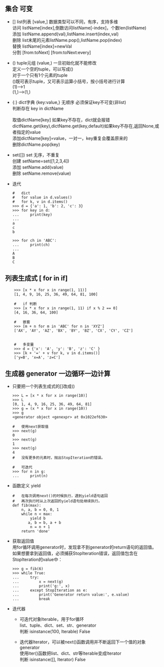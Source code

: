 ##	集合	可变
+	[]	list列表 [value,] 数据类型可以不同，有序，支持多维
	<br>访问 listName[index],倒数访问listName[-index]，个数len(listName)
	<br>添加 listName.append(val),listName.insert(index,val)
	<br>删除 list末尾的元素listName.pop(),listName.pop(index)
	<br>替换 listName[index]=newVal
	<br>分割 [from:toNext]	[from:toNext:every]	


+	()	tuple元组 (value,) 一旦初始化就不能修改
	<br>定义一个空的tuple，可以写成()
	<br>对于一个只有1个元素的tuple
	<br>()既可表示tuple，又可表示运算小括号，按小括号进行计算
	<br>(1)-->1
	<br>(1,)-->(1,)


+	{:}	dict字典 {key:value,} 无顺序  必须保证key不可变(非list)
	<br>判断存在 key in dictName	
	<br>取值dictName[key] 如果key不存在，dict就会报错
	<br>dictName.get(key),dictName.get(key,default)如果key不存在,返回None,或者指定的value
	<br>添加dictName[key]=value，一对一，key重复会覆盖原来的
	<br>删除dictName.pop(key)


+	set([])	set 无序，不重复 
	<br>创建 setName=set([1,2,3,4])
	<br>添加 setName.add(value)
	<br>删除 setName.remove(value)


+	迭代

		#	dict
		#	for value in d.values()
		#	for k, v in d.items()
		>>> d = {'a': 1, 'b': 2, 'c': 3}
		>>> for key in d:
		...     print(key)
		...
		a
		c
		b

		>>> for ch in 'ABC':
		...     print(ch)
		...
		A
		B
		C

##	列表生成式 [ for in if]

		>>> [x * x for x in range(1, 11)]
		[1, 4, 9, 16, 25, 36, 49, 64, 81, 100]
		
		#	if 判断
		>>> [x * x for x in range(1, 11) if x % 2 == 0]
		[4, 16, 36, 64, 100]
		
		#	嵌套
		>>> [m + n for m in 'ABC' for n in 'XYZ']
		['AX', 'AY', 'AZ', 'BX', 'BY', 'BZ', 'CX', 'CY', 'CZ']

		
		#	多变量
		>>> d = {'x': 'A', 'y': 'B', 'z': 'C' }
		>>> [k + '=' + v for k, v in d.items()]
		['y=B', 'x=A', 'z=C']


##	生成器 generator 一边循环一边计算

+	只要把一个列表生成式的[]改成()

		>>> L = [x * x for x in range(10)]
		>>> L
		[0, 1, 4, 9, 16, 25, 36, 49, 64, 81]
		>>> g = (x * x for x in range(10))
		>>> g
		<generator object <genexpr> at 0x1022ef630>	
		
		#	使用next获取值
		>>> next(g)
		0
		>>> next(g)
		1
		>>> next(g)
		4
		#	没有更多的元素时，抛出StopIteration的错误。
		
		#	可迭代
		>>> for n in g:
		...     print(n)


+	函数定义 yield

		#	在每次调用next()的时候执行，遇到yield语句返回
		#	再次执行时从上次返回的yield语句处继续执行。
		def fib(max):
		    n, a, b = 0, 0, 1
		    while n < max:
		        yield b
 		       a, b = b, a + b
		        n = n + 1
		    return 'done'


+	获取返回值
<br>用for循环调用generator时，发现拿不到generator的return语句的返回值。如果想要拿到返回值，必须捕获StopIteration错误，返回值包含在StopIteration的value中：

		>>> g = fib(6)
		>>> while True:
		...     try:
		...         x = next(g)
		...         print('g:', x)
		...     except StopIteration as e:
		...         print('Generator return value:', e.value)
		...         break



+	迭代器

	+	可迭代对象Iterable，用于for循环
		<br>list、tuple、dict、set、str、generator
		<br>判断 isinstance(100, Iterable) False

	+	迭代器Iterator，可以被next()函数调用并不断返回下一个值的对象
		<br>generator
		<br>使用iter()函数把list、dict、str等Iterable变成Iterator
		<br>判断 isinstance([], Iterator) False



















